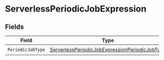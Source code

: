 # ServerlessPeriodicJobExpression


## Fields

| Field                                                                                                                   | Type                                                                                                                    | Required                                                                                                                | Description                                                                                                             |
| ----------------------------------------------------------------------------------------------------------------------- | ----------------------------------------------------------------------------------------------------------------------- | ----------------------------------------------------------------------------------------------------------------------- | ----------------------------------------------------------------------------------------------------------------------- |
| `PeriodicJobType`                                                                                                       | [ServerlessPeriodicJobExpressionPeriodicJobType](../../models/shared/serverlessperiodicjobexpressionperiodicjobtype.md) | :heavy_check_mark:                                                                                                      | N/A                                                                                                                     |